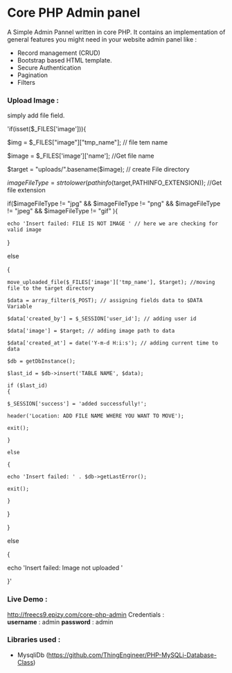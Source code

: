# Core PHP Admin panel


A Simple Admin Pannel written in core PHP. It contains an implementation of general features you might need in your website admin panel like :

  - Record management (CRUD)
  - Bootstrap based HTML template.
  - Secure Authentication
  - Pagination
  - Filters

### Upload Image :
simply add file field.

'if(isset($_FILES['image'])){

  $img = $_FILES["image"]["tmp_name"]; // file tem name

  $image = $_FILES['image']['name']; //Get file name

  $target = "uploads/".basename($image); // create File directory

  $imageFileType = strtolower(pathinfo($target,PATHINFO_EXTENSION)); //Get file extension

  if($imageFileType != "jpg" && $imageFileType != "png" && $imageFileType != "jpeg" && $imageFileType != "gif" ){

    echo 'Insert failed: FILE IS NOT IMAGE ' // here we are checking for valid image

  } 

  else 

  {

    move_uploaded_file($_FILES['image']['tmp_name'], $target); //moving file to the target directory

    $data = array_filter($_POST); // assigning fields data to $DATA Variable

    $data['created_by'] = $_SESSION['user_id']; // adding user id

    $data['image'] = $target; // adding image path to data

    $data['created_at'] = date('Y-m-d H:i:s'); // adding current time to data

    $db = getDbInstance();

    $last_id = $db->insert('TABLE NAME', $data);

    if ($last_id)
    {

    $_SESSION['success'] = 'added successfully!';

    header('Location: ADD FILE NAME WHERE YOU WANT TO MOVE');

    exit();

    }

    else

    {

    echo 'Insert failed: ' . $db->getLastError();

    exit();

    }

  }

}

else

{

  echo 'Insert failed: Image not uploaded '
  
}'





### Live Demo :
http://freecs9.epizy.com/core-php-admin
Credentials :  
**username** : admin
**password** : admin


### Libraries used : 
  - MysqliDb (https://github.com/ThingEngineer/PHP-MySQLi-Database-Class)

